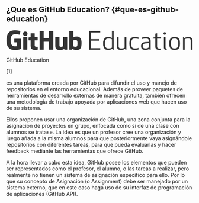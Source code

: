 ## ¿Que es GitHub Education? {#que-es-github-education}

![](../assets/graficos1.png)

GitHub Education

[1]

es una plataforma creada por GitHub para difundir el uso y manejo de repositorios en el entorno educacional. Además de proveer paquetes de herramientas de desarrollo externas de manera gratuita, también ofrecen una metodología de trabajo apoyada por aplicaciones web que hacen uso de su sistema.

Ellos proponen usar una organización de GitHub, una zona conjunta para la asignación de proyectos en grupo, enfocada como si de una clase con alumnos se tratase. La idea es que un profesor cree una organización y luego añada a la misma alumnos para que posteriormente vaya asignándole repositorios con diferentes tareas, para que pueda evaluarlas y hacer feedback mediante las herramientas que ofrece GitHub.

A la hora llevar a cabo esta idea, GitHub posee los elementos que pueden ser representados como el profesor, el alumno, o las tareas a realizar, pero realmente no tienen un sistema de asignación específico para ello. Por lo que su concepto de Asignación (o Assignment) debe ser manejado por un sistema externo, que en este caso haga uso de su interfaz de programación de aplicaciones (GitHub API).